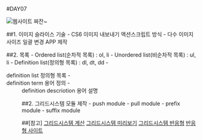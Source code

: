 #DAY07

![웹사이트 짜잔~](http://bestwebhosts.biz/wp-content/uploads/2016/09/Web-development.png)

##1. 이미지 슬라이스 기술
	- CS6 이미지 내보내기 액션스크립트 방식
	- 다수 이미지 사이즈 일괄 변경 APP 제작

##2. 목록
	- Ordered list(순차적 목록) : ol, li
	- Unordered list(비순차적 목록) : ul, li
	- Definition list(정의형 목록) : dl, dt, dd
		- <dl> definition list 정의형 목록
		- <dt> definition term 용어 정의
		- <dd> definition descriotion 용어 설명

##2. 그리드시스템 모듈 제작
	- push module
	- pull module
	- prefix module
	- suffix module

##[참고]
[그리드시스템 계산](http://gridcalculator.dk/)
[그리드시스템 미리보기](http://material.io/resizer/)
[그리드시스템 반응형](http://www.responsivegridsystem.com/)
[반응형 사이트](http://mediaqueri.es/)